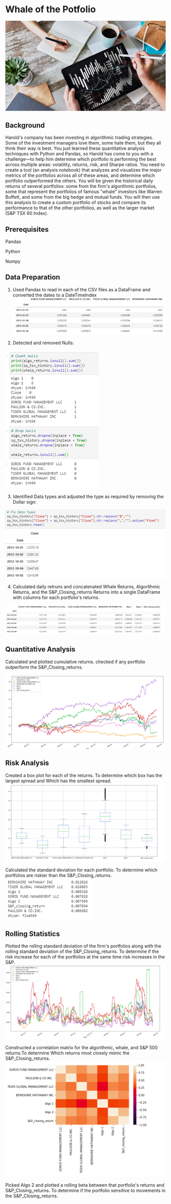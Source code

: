 # Whale of the Potfolio
![Portfolio Analysis](02-Homework_04-Pandas_Instructions_Images_portfolio-analysis.png)


## Background
Harold's company has been investing in algorithmic trading strategies. Some of the investment managers love them, some hate them, but they all think their way is best.
You just learned these quantitative analysis techniques with Python and Pandas, so Harold has come to you with a challenge—to help him determine which portfolio is performing the best across multiple areas: volatility, returns, risk, and Sharpe ratios.
You need to create a tool (an analysis notebook) that analyzes and visualizes the major metrics of the portfolios across all of these areas, and determine which portfolio outperformed the others. You will be given the historical daily returns of several portfolios: some from the firm's algorithmic portfolios, some that represent the portfolios of famous "whale" investors like Warren Buffett, and some from the big hedge and mutual funds. You will then use this analysis to create a custom portfolio of stocks and compare its performance to that of the other portfolios, as well as the larger market (S&P TSX 60 Index).


## Prerequisites
Pandas

Python

Numpy

## Data Preparation
1. Used Pandas to read in each of the CSV files as a DataFrame and converted the dates to a DateTimeIndex
![conversion](Dataframe_and_Table.png)


2. Detected and removed Nulls:

![Dropping_null](Drop_nulls.png)

3. Identified Data types and adjusted the type as required by removing the Dollar sign:

![remove_dollar](Data_fix_remove_$.png)

4. Calculated daily retruns and concatenated Whale Returns, Algorithmic Returns, and the S&P_Closing_returns Returns into a single DataFrame with columns for each portfolio's returns.

![data_concat](concat_data.png)

## Quantitative Analysis

Calculated and plotted cumulative returns. checked if any portfolio outperform the S&P_Closing_returns.

![Cumulative_retrurn](Cumulative_retrurn.png)


## Risk Analysis
Created a box plot for each of the returns. To determine which box has the largest spread and Which has the smallest spread.
![Risk](Risk.png)


Calculated the standard deviation for each portfolio. To determine which portfolios are riskier than the S&P_Closing_returns.
![std](std.png)


## Rolling Statistics
Plotted the rolling standard deviation of the firm's portfolios along with the rolling standard deviation of the S&P_Closing_returns. To determine if the risk increase for each of the portfolios at the same time risk increases in the S&P.
![Rolling_statisctics](Rolling_statisctics.png)


Constructed a correlation matrix for the algorithmic, whale, and S&P 500 returns.To determine Which returns most closely mimic the S&P_Closing_returns.
![heat_map](heat_map.png)


Picked Algo 2 and plotted a rolling beta between that portfolio's returns and S&P_Closing_returns. To determine if the portfolio sensitive to movements in the S&P_Closing_returns.